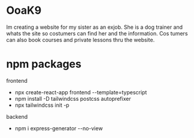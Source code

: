 # OoaK9

Im creating a website for my sister as an exjob. 
She is a dog trainer and whats the site so costumers can find her and the information. Cos tumers can also book courses and private lessons thru the website. 

# npm packages
frontend
- npx create-react-app frontend --template=typescript
- npm install -D tailwindcss postcss autoprefixer
- npx tailwindcss init -p

backend
- npm i express-generator --no-view
